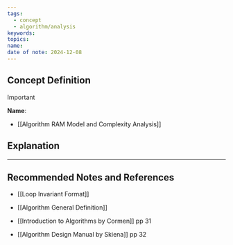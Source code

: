 ```yaml
---
tags:
  - concept
  - algorithm/analysis
keywords: 
topics: 
name: 
date of note: 2024-12-08
---
```


## Concept Definition

>[!important]
>**Name**: 


- [[Algorithm RAM Model and Complexity Analysis]]

## Explanation





-----------
##  Recommended Notes and References

- [[Loop Invariant Format]]
- [[Algorithm General Definition]]

- [[Introduction to Algorithms by Cormen]] pp  31
- [[Algorithm Design Manual by Skiena]] pp 32